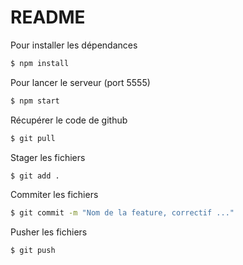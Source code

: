 # README
 
Pour installer les dépendances
```sh 
$ npm install
``` 

Pour lancer le serveur (port 5555) 
```sh 
$ npm start
```

Récupérer le code de github 
```sh 
$ git pull
```

Stager les fichiers 
```sh 
$ git add . 
```

Commiter les fichiers 
```sh 
$ git commit -m "Nom de la feature, correctif ..."
```

Pusher les fichiers
```sh 
$ git push 
```

